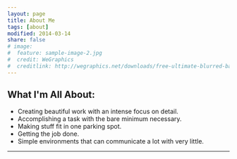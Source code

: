 ```yaml
---
layout: page
title: About Me
tags: [about]
modified: 2014-03-14
share: false
# image:
#  feature: sample-image-2.jpg
#  credit: WeGraphics
#  creditlink: http://wegraphics.net/downloads/free-ultimate-blurred-background-pack/
---
```


## What I'm All About:

* Creating beautiful work with an intense focus on detail.
* Accomplishing a task with the bare minimum necessary.
* Making stuff fit in one parking spot.
* Getting the job done.
* Simple environments that can communicate a lot with very little.

---
